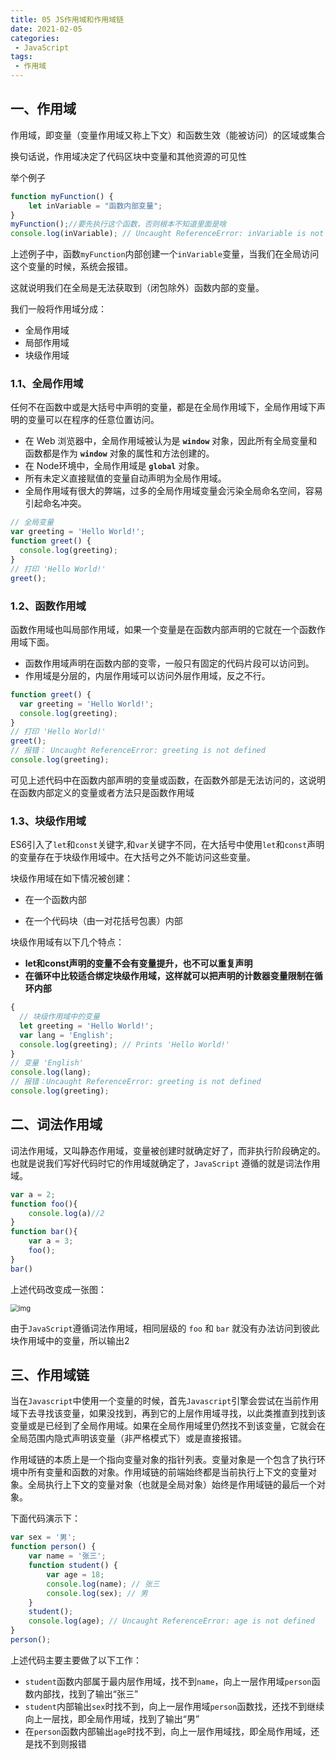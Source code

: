 ```yaml
---
title: 05 JS作用域和作用域链
date: 2021-02-05
categories: 
 - JavaScript
tags:
 - 作用域
---
```


## 一、作用域

作用域，即变量（变量作用域又称上下文）和函数生效（能被访问）的区域或集合

换句话说，作用域决定了代码区块中变量和其他资源的可见性

举个例子

```js
function myFunction() {
    let inVariable = "函数内部变量";
}
myFunction();//要先执行这个函数，否则根本不知道里面是啥
console.log(inVariable); // Uncaught ReferenceError: inVariable is not defined
```

上述例子中，函数`myFunction`内部创建一个`inVariable`变量，当我们在全局访问这个变量的时候，系统会报错。

这就说明我们在全局是无法获取到（闭包除外）函数内部的变量。

我们一般将作用域分成：

- 全局作用域
- 局部作用域
- 块级作用域

### 1.1、全局作用域

任何不在函数中或是大括号中声明的变量，都是在全局作用域下，全局作用域下声明的变量可以在程序的任意位置访问。

- 在 Web 浏览器中，全局作用域被认为是 **`window`** 对象，因此所有全局变量和函数都是作为 **`window`** 对象的属性和方法创建的。
- 在 Node环境中，全局作用域是 **`global`** 对象。
- 所有未定义直接赋值的变量自动声明为全局作用域。
- 全局作用域有很大的弊端，过多的全局作用域变量会污染全局命名空间，容易引起命名冲突。

```js
// 全局变量
var greeting = 'Hello World!';
function greet() {
  console.log(greeting);
}
// 打印 'Hello World!'
greet();
```

### 1.2、函数作用域

函数作用域也叫局部作用域，如果一个变量是在函数内部声明的它就在一个函数作用域下面。
- 函数作用域声明在函数内部的变零，一般只有固定的代码片段可以访问到。
- 作用域是分层的，内层作用域可以访问外层作用域，反之不行。

```js
function greet() {
  var greeting = 'Hello World!';
  console.log(greeting);
}
// 打印 'Hello World!'
greet();
// 报错： Uncaught ReferenceError: greeting is not defined
console.log(greeting);
```

可见上述代码中在函数内部声明的变量或函数，在函数外部是无法访问的，这说明在函数内部定义的变量或者方法只是函数作用域

### 1.3、块级作用域

ES6引入了`let`和`const`关键字,和`var`关键字不同，在大括号中使用`let`和`const`声明的变量存在于块级作用域中。在大括号之外不能访问这些变量。

块级作用域在如下情况被创建：

- 在一个函数内部

- 在一个代码块（由一对花括号包裹）内部

块级作用域有以下几个特点：

- **let和const声明的变量不会有变量提升，也不可以重复声明**
- **在循环中比较适合绑定块级作用域，这样就可以把声明的计数器变量限制在循环内部**

```js
{
  // 块级作用域中的变量
  let greeting = 'Hello World!';
  var lang = 'English';
  console.log(greeting); // Prints 'Hello World!'
}
// 变量 'English'
console.log(lang);
// 报错：Uncaught ReferenceError: greeting is not defined
console.log(greeting);
```

## 二、词法作用域

词法作用域，又叫静态作用域，变量被创建时就确定好了，而非执行阶段确定的。也就是说我们写好代码时它的作用域就确定了，`JavaScript` 遵循的就是词法作用域。

```js
var a = 2;
function foo(){
    console.log(a)//2
}
function bar(){
    var a = 3;
    foo();
}
bar()
```

上述代码改变成一张图：

<img src="https://static.vue-js.com/29fab3d0-718f-11eb-85f6-6fac77c0c9b3.png" alt="img" style="zoom:80%;" />

由于`JavaScript`遵循词法作用域，相同层级的 `foo` 和 `bar` 就没有办法访问到彼此块作用域中的变量，所以输出2

## 三、作用域链

当在`Javascript`中使用一个变量的时候，首先`Javascript`引擎会尝试在当前作用域下去寻找该变量，如果没找到，再到它的上层作用域寻找，以此类推直到找到该变量或是已经到了全局作用域。如果在全局作用域里仍然找不到该变量，它就会在全局范围内隐式声明该变量（非严格模式下）或是直接报错。

作用域链的本质上是一个指向变量对象的指针列表。变量对象是一个包含了执行环境中所有变量和函数的对象。作用域链的前端始终都是当前执行上下文的变量对象。全局执行上下文的变量对象（也就是全局对象）始终是作用域链的最后一个对象。


下面代码演示下：

```js
var sex = '男';
function person() {
    var name = '张三';
    function student() {
        var age = 18;
        console.log(name); // 张三
        console.log(sex); // 男 
    }
    student();
    console.log(age); // Uncaught ReferenceError: age is not defined
}
person();
```

上述代码主要主要做了以下工作：

- `student`函数内部属于最内层作用域，找不到`name`，向上一层作用域`person`函数内部找，找到了输出“张三”
- `student`内部输出`sex`时找不到，向上一层作用域`person`函数找，还找不到继续向上一层找，即全局作用域，找到了输出“男”
- 在`person`函数内部输出`age`时找不到，向上一层作用域找，即全局作用域，还是找不到则报错